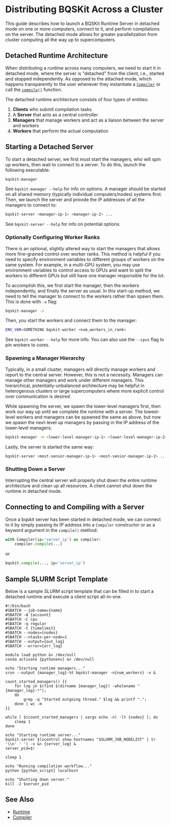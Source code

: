 # Distributing BQSKit Across a Cluster

This guide describes how to launch a BQSKit Runtime Server in detached mode on
one or more computers, connect to it, and perform compilations on the server.
The detached mode allows for greater parallelization from cluster computing
all the way up to supercomputers.

## Detached Runtime Architecture

When distributing a runtime across many computers, we need to start it in
detached mode, where the server is "detached" from the client, i.e., started
and stopped independently. As opposed to the attached mode, which happens
transparently to the user whenever they instantiate a [`Compiler`](https://bqskit.readthedocs.io/en/latest/source/autogen/bqskit.compiler.Compiler.html#bqskit.compiler.Compiler) or call the [`compile()`](https://bqskit.readthedocs.io/en/latest/source/autogen/bqskit.compiler.compile.html) function.

The detached runtime architecture consists of four types of entities:

1. **Clients** who submit compilation tasks
2. A **Server** that acts as a central controller
3. **Managers** that manage workers and act as a liaison between the
    server and workers
4. **Workers** that perform the actual computation

## Starting a Detached Server

To start a detached server, we first must start the managers, who will spin
up workers, then wait to connect to a server. To do this, launch the following
executable:

```sh
bqskit-manager
```

See `bqskit-manager --help` for info on options. A manager should be started
on all shared memory (typically individual computers/nodes) systems first.
Then, we launch the server and provide the IP addresses of all the managers
to connect to:

```sh
bqskit-server <manager-ip-1> <manager-ip-2> ...
```

See `bqskit-server --help` for info on potential options.

### Optionally Configuring Worker Ranks

There is an optional, slightly altered way to start the managers that allows
more fine-grained control over worker ranks. This method is helpful if you
need to specify environment variables to different groups of workers on the
same system. For example, in a multi-GPU system, you may use environment
variables to control access to GPUs and want to split the workers to different
GPUs but still have one manager responsible for the lot.

To accomplish this, we first start the manager, then the workers independently,
and finally the server as usual. In this start-up method, we need to tell
the manager to connect to the workers rather than spawn them. This is
done with `-x` flag:

```sh
bqskit-manager -x
```

Then, you start the workers and connect them to the manager:


```sh
ENV_VAR=SOMETHING bqskit-worker <num_workers_in_rank>
```

See `bqskit-worker --help` for more info. You can also use the `--cpus`
flag to pin workers to cores.

### Spawning a Manager Hierarchy

Typically, in a small cluster, managers will directly manage workers and
report to the central server. However, this is not a necessity. Managers
can manage other managers and work under different managers. This hierarchical,
potentially-unbalanced architecture may be helpful in heterogenous clusters
or large supercomputers where more explicit control over communication is
desired.

While spawning the server, we spawn the lower-level managers first,
then work our way up until we complete the runtime with a server. The
lowest-level workers and managers can be spawned the same as above, but now
we spawn the next-level up managers by passing in the IP address of the
lower-level managers:

```sh
bqskit-manager -m <lower-level-manager-ip-1> <lower-level-manager-ip-2> ...
```

Lastly, the server is started the same way:

```sh
bqskit-server <most-senior-manager-ip-1> <most-senior-manager-ip-2> ...
```

### Shutting Down a Server

Interrupting the central server will properly shut down the entire runtime
architecture and clean up all resources. A client cannot shut down the
runtime in detached mode.

## Connecting to and Compiling with a Server

Once a bqskit server has been started in detached mode, we can connect to it
by simply passing its IP address into a `Compiler` constructor or as a
keyword argument in the `compile()` method:

```python
with Compiler(ip='server_ip') as compiler:
    compiler.compile(...)
```

or

```python
bqskit.compile(..., ip='server_ip')
```

## Sample SLURM Script Template

Below is a sample SLURM script template that can be filled in to start a
detached runtime and execute a client script all-in-one.

```
#!/bin/bash
#SBATCH --job-name={name}
#SBATCH -A {account}
#SBATCH -C cpu
#SBATCH -q regular
#SBATCH -t {timelimit}
#SBATCH --nodes={nodes}
#SBATCH --ntasks-per-node=1
#SBATCH --output={out_log}
#SBATCH --error={err_log}

module load python &> /dev/null
conda activate {pythonenv} &> /dev/null

echo "Starting runtime managers..."
srun --output {manager_log}-%t bqskit-manager -n{num_workers} -v &

count_started_managers() {{
    for log in $(find $(dirname {manager_log}) -wholename "{manager_log}-*");
    do
        grep -q "Started outgoing thread." $log && printf ".";
    done | wc -m
}}

while [ $(count_started_managers | xargs echo -n) -lt {nodes} ]; do
    sleep 1
done

echo "Starting runtime server..."
bqskit-server $(scontrol show hostnames "$SLURM_JOB_NODELIST" | tr '\\n' ' ') -v &> {server_log} &
server_pid=$!

sleep 1

echo "Running compilation workflow..."
python {python_script} localhost

echo "Shutting down server."
kill -2 $server_pid
```

## See Also

- [Runtime](https://bqskit.readthedocs.io/en/latest/source/runtime.html)
- [Compiler](https://bqskit.readthedocs.io/en/latest/source/autogen/bqskit.compiler.Compiler.html#bqskit.compiler.Compiler)
